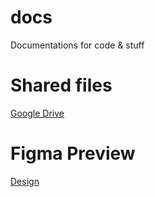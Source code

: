 # docs
Documentations for code &amp; stuff

# Shared files

[Google Drive](https://drive.google.com/drive/folders/1FD6eF52JWu0K23r6-VQi4IdV53xhSJSF?usp=share_link)

# Figma Preview

[Design](https://www.figma.com/proto/S7dyAf953M68YOQFzb6iAU/Practicum-Portal?node-id=1-9&scaling=scale-down&page-id=0%3A1&starting-point-node-id=1%3A9)
